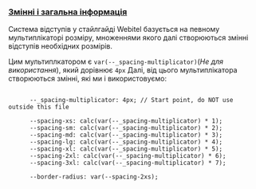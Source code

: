 ### [Змінні і загальна інформація](#general)

Система відступів у стайлгайді Webitel базується на певному мультиплікаторі розміру,
множеннями якого далі створюються змінні відступів необхідних розмірів.

Цим мультиплкатором є <code>var(--_spacing-multiplicator)</code>(<i>Не для використання</i>),
який дорівнює <code>4px</code>
Далі, від цього мультиплікатора створюються змінні, які ми і використовуємо:

<pre class="language-css"><code>
      --_spacing-multiplicator: 4px; // Start point, do NOT use outside this file

      --spacing-xs: calc(var(--_spacing-multiplicator) * 1);
      --spacing-sm: calc(var(--_spacing-multiplicator) * 2);
      --spacing-md: calc(var(--_spacing-multiplicator) * 3);
      --spacing-lg: calc(var(--_spacing-multiplicator) * 4);
      --spacing-xl: calc(var(--_spacing-multiplicator) * 5);
      --spacing-2xl: calc(var(--_spacing-multiplicator) * 6);
      --spacing-3xl: calc(var(--_spacing-multiplicator) * 7);

      --border-radius: var(--spacing-2xs);
</code></pre>

